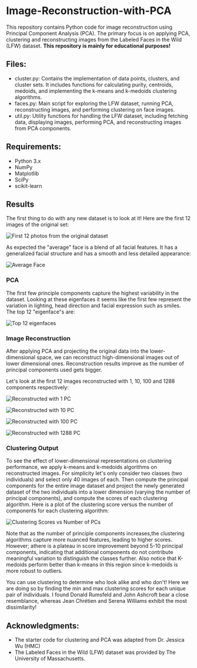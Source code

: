 # Image-Reconstruction-with-PCA

This repository contains Python code for image reconstruction using Principal Component Analysis (PCA). The primary focus is on applying PCA, clustering and reconstructing images from the Labeled Faces in the Wild (LFW) dataset. **This repository is mainly for educational purposes!**

## Files: 
- cluster.py: Contains the implementation of data points, clusters, and cluster sets. It includes functions for calculating purity, centroids, medoids, and implementing the k-means and k-medoids clustering algorithms.
- faces.py: Main script for exploring the LFW dataset, running PCA, reconstructing images, and performing clustering on face images.
- util.py: Utility functions for handling the LFW dataset, including fetching data, displaying images, performing PCA, and reconstructing images from PCA components.

## Requirements: 
- Python 3.x
- NumPy
- Matplotlib
- SciPy
- scikit-learn

## Results

The first thing to do with any new dataset is to look at it! Here are the first 12 images of the original set: 

![First 12 photos from the original dataset](images/12orig.png)

As expected the "average" face is a blend of all facial features. It has a generalized facial structure and has a smooth and less detailed appearance: 

![Average Face](images/average_face.png)

### PCA

The first few principle components capture the highest variability in the dataset. Looking at these eigenfaces it seems like the first few represent the variation in lighting, head direction and facial expression such as smiles. The top 12 "eigenface"s are:

![Top 12 eigenfaces](images/12eigen.png)

### Image Reconstruction

After applying PCA and projecting the original data into the lower-dimensional space, we can reconstruct high-dimensional images out of lower dimensional ones. Reconstruction results improve as the number of principal components used gets bigger. 

Let's look at the first 12 images reconstructed with 1, 10, 100 and 1288 components respectively: 

![Reconstructed with 1 PC](images/re_1.png)

![Reconstructed with 10 PC](images/re_10.png)

![Reconstructed with 100 PC](images/re_100.png)

![Reconstructed with 1288 PC](images/re_1288.png)


### Clustering Output

To see the effect of lower-dimensional representations on clustering performance, we apply k-means and k-medoids algorithms on reconstructed images. For simplicity let's only consider two classes (two individuals) and select only 40 images of each. Then compute the principal components for the entire image dataset and project the newly generated dataset of the two individuals into a lower dimension (varying the number of principal components), and compute the scores of each clustering algorithm. Here is a plot of the clustering score versus the number of components for each clustering algorithm: 

![Clustering Scores vs Number of PCs](images/plot.png)


Note that as the number of principle components increases,the clustering algorithms capture more nuanced features, leading to higher scores. However; athere is a plateau in score improvement beyond 5-10 principal components, indicating that additional components do not contribute meaningful variation to distinguish the classes further. Also notice that K-medoids perform better than k-means in this region since k-medoids is more robust to outliers.

You can use clustering to determine who look alike and who don't! Here we are doing so by finding the min and max clustering scores for each unique pair of individuals. I found Donald Rumsfeld and John Ashcroft bear a close resemblance, whereas Jean Chrétien and Serena Williams exhibit the most dissimilarity!

## Acknowledgments: 
- The starter code for clustering and PCA was adapted from Dr. Jessica Wu (HMC)
- The Labeled Faces in the Wild (LFW) dataset was provided by The University of Massachusetts.


